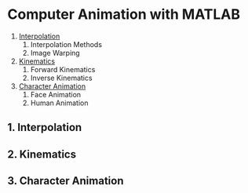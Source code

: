 # Computer Animation with MATLAB

1. [Interpolation](./README.md#1-interpolation)
    1. Interpolation Methods
    2. Image Warping
2. [Kinematics](./README.md#2-kinematics)
    1. Forward Kinematics
    2. Inverse Kinematics
3. [Character Animation](./README.md#3-character-animation)
    1. Face Animation
    2. Human Animation
    
## 1. Interpolation

## 2. Kinematics

## 3. Character Animation

